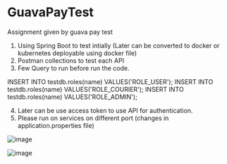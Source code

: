 # GuavaPayTest
Assignment given by guava pay test

1. Using Spring Boot to test intially (Later can be converted to docker or kubernetes deployable using docker file)
2. Postman collections to test each API
3. Few Query to run before run the code.

INSERT INTO testdb.roles(name) VALUES('ROLE_USER');
INSERT INTO testdb.roles(name) VALUES('ROLE_COURIER');
INSERT INTO testdb.roles(name) VALUES('ROLE_ADMIN');

4. Later can be use access token to use API for authentication.
5. Please run on services on different port (changes in application.properties file)

![image](https://user-images.githubusercontent.com/57948916/197193298-b969e850-42a8-42e3-bc48-239af6d16969.png)


![image](https://user-images.githubusercontent.com/57948916/197193478-ad5f9f61-1285-4db3-886a-d2c540e051af.png)

